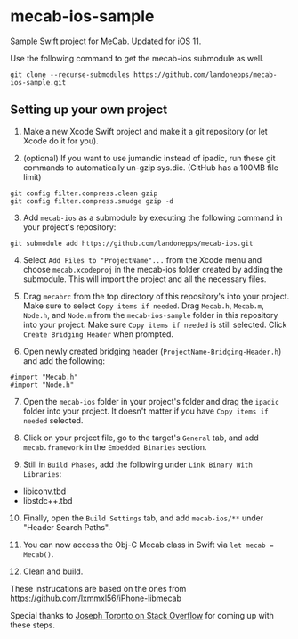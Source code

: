 # mecab-ios-sample
Sample Swift project for MeCab. Updated for iOS 11.

Use the following command to get the mecab-ios submodule as well.

`git clone --recurse-submodules https://github.com/landonepps/mecab-ios-sample.git`

## Setting up your own project

1. Make a new Xcode Swift project and make it a git repository (or let Xcode do it for you).

2. (optional) If you want to use jumandic instead of ipadic, run these git commands to automatically un-gzip sys.dic. (GitHub has a 100MB file limit)

```
git config filter.compress.clean gzip
git config filter.compress.smudge gzip -d
```

3. Add `mecab-ios` as a submodule by executing the following command in your project's repository:

`git submodule add https://github.com/landonepps/mecab-ios.git`

4. Select `Add Files to "ProjectName"...` from the Xcode menu and choose `mecab.xcodeproj` in the mecab-ios folder created by adding the submodule. This will import the project and all the necessary files.

5. Drag `mecabrc` from the top directory of this repository's into your project. Make sure to select `Copy items if needed`. Drag `Mecab.h`, `Mecab.m`, `Node.h`, and `Node.m` from the `mecab-ios-sample` folder in this repository into your project. Make sure `Copy items if needed` is still selected. Click `Create Bridging Header` when prompted.

6. Open newly created bridging header (`ProjectName-Bridging-Header.h`) and add the following:
```
#import "Mecab.h"
#import "Node.h"
```

7. Open the `mecab-ios` folder in your project's folder and drag the `ipadic` folder into your project. It doesn't matter if you have `Copy items if needed` selected.

8. Click on your project file, go to the target's `General` tab, and add `mecab.framework` in the `Embedded Binaries` section.

9. Still in `Build Phases`, add the following under `Link Binary With Libraries`:

 * libiconv.tbd
 * libstdc++.tbd

10. Finally, open the `Build Settings` tab, and add `mecab-ios/**` under "Header Search Paths".

11. You can now access the Obj-C Mecab class in Swift via `let mecab = Mecab()`.

12. Clean and build.

These instrucations are based on the ones from https://github.com/lxmmxl56/iPhone-libmecab

Special thanks to [Joseph Toronto on Stack Overflow](http://stackoverflow.com/a/37891729/3295398) for coming up with these steps.
